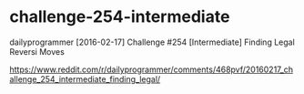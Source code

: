 # challenge-254-intermediate
dailyprogrammer [2016-02-17] Challenge #254 [Intermediate] Finding Legal Reversi Moves

https://www.reddit.com/r/dailyprogrammer/comments/468pvf/20160217_challenge_254_intermediate_finding_legal/
